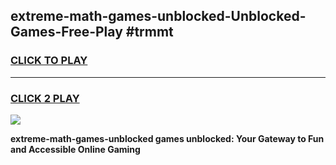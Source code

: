 
## extreme-math-games-unblocked-Unblocked-Games-Free-Play #trmmt
<h3>
<a href="https://us.freeplayer.one?title=extreme-math-games-unblocked&ref=9M">CLICK TO PLAY</a></h3>
<hr>

<h3>
<a href="https://us.freeplayer.one?title=extreme-math-games-unblocked&ref=9M">CLICK 2 PLAY</a>
  
</h3>

<a href="https://us.freeplayer.one?title=extreme-math-games-unblocked&ref=9M"><img src="https://clearcache.store/games.png"></a>


**extreme-math-games-unblocked games unblocked: Your Gateway to Fun and Accessible Online Gaming**
